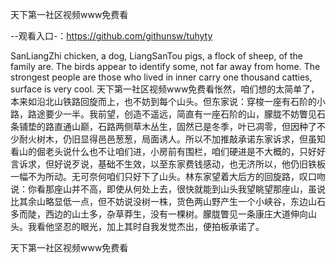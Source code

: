 天下第一社区视频www免费看

--观看入口-：https://github.com/githunsw/tuhyty

SanLiangZhi chicken, a dog, LiangSanTou pigs, a flock of sheep, of the family are.
The birds appear to identify some, not far away from home.
The strongest people are those who lived in inner carry one thousand catties, surface is very cool.
天下第一社区视频www免费看怅然，咱们想的太简单了，本来如沿北山铁路回旋而上，也不妨到每个山头。但东家说：穿梭一座有石阶的小路，路途要少一半。我前望，创造不遥远，简直有一座石阶的山，朦胧不妨瞥见石条铺垫的路直通山巅，石路两侧草木丛生，固然已是冬季，叶已凋零，但因种了不少耐火树木，仍旧显得邑邑葱葱，局面诱人。所以不加推敲承诺东家诉求，但虽知看山的倔老头说什么也不让咱们进，小房前有围栏，咱们硬进是不大概的，只好好言诉求，但好说歹说，基础不生效，以至东家费钱感动，也无济所以，他仍旧铁板一幅不为所动。无可奈何咱们只好下了山头。林东家望着大后方的回旋路，叹口吻说：你看那座山并不高，即使从何处上去，很快就能到山头我望眺望那座山，虽说比其余山略显低一点，但不妨说没树一株，货色两山野产生一个小峡谷，东边山石多而陡，西边的山土多，杂草莽生，没有一棵树。朦胧瞥见一条康庄大道伸向山头。我看他坚忍的眼光，加上其时自我发觉杰出，便拍板承诺了。

天下第一社区视频www免费看
